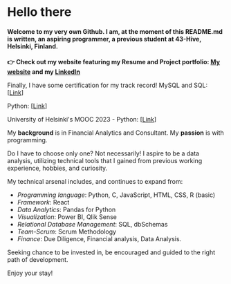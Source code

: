 

<h1>Hello there</h1>

<h4>Welcome to my very own Github. I am, at the moment of this README.md is written, an aspiring programmer, a previous student at 43-Hive, Helsinki, Finland. </h4>

<strong>👉 Check out my website featuring my Resume and Project portfolio: [My website](https://anhminh87.wixsite.com/minh-byte) and my [LinkedIn](https://www.linkedin.com/in/anhminh294/)</strong>

Finally, I have some certification for my track record!
MySQL and SQL: [[Link](https://github.com/Minhtran2904/Minhtran2904/assets/97359403/04351c7c-539d-4102-8e8e-21d61a8a232b)]

Python: [[Link](https://github.com/Minhtran2904/Minhtran2904/assets/97359403/c4468fb7-77db-45e4-aad7-3891c26e4d1d)]

University of Helsinki's MOOC 2023 - Python: [[Link](https://github.com/Minhtran2904/Minhtran2904/assets/97359403/de88de71-dba5-45e4-8edf-2290c773f27f)]

My **background** is in Financial Analytics and Consultant. My **passion** is with programming. 
<p></p>
Do I have to choose only one? Not necessarily! I aspire to be a data analysis, utilizing technical tools that I gained from previous working experience, hobbies, and curiosity.

My technical arsenal includes, and continues to expand from:
- _Programming language_: Python, C, JavaScript, HTML, CSS, R (basic)
- _Framework_: React
- _Data Analytics_: Pandas for Python
- _Visualization_: Power BI, Qlik Sense
- _Relational Database Management_: SQL, dbSchemas
- _Team-Scrum_: Scrum Methodology
- _Finance_: Due Diligence, Financial analysis, Data Analysis.

Seeking chance to be invested in, be encouraged and guided to the right path of development.

Enjoy your stay!


<!---
Minhtran2904/Minhtran2904 is a ✨ special ✨ repository because its `README.md` (this file) appears on your GitHub profile.
You can click the Preview link to take a look at your changes.

- 👋 Hi, I’m @Minhtran2904
- 👀 I’m interested in ...
- 🌱 I’m currently learning ...
- 💞️ I’m looking to collaborate on ...
- 📫 How to reach me ...

--->
